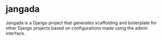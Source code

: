 jangada
=======

Jangada is a Django project that generates scaffolding and boilerplate for other Django projects based on configurations made using the admin interface.
